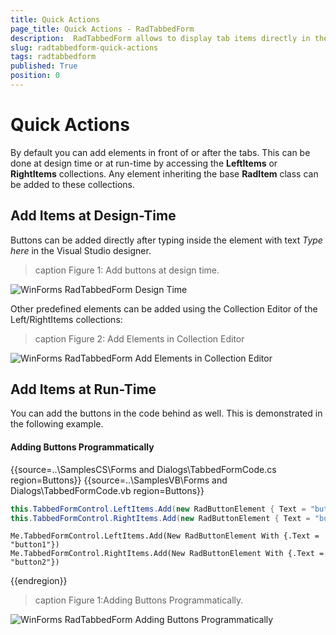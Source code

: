 ```yaml
---
title: Quick Actions
page_title: Quick Actions - RadTabbedForm
description:  RadTabbedForm allows to display tab items directly in the title bar  
slug: radtabbedform-quick-actions
tags: radtabbedform
published: True
position: 0
---
```


# Quick Actions

By default you can add elements in front of or after the tabs. This can be done at design time or at run-time by accessing the **LeftItems** or **RightItems** collections. Any element inheriting the base **RadItem** class can be added to these collections. 

## Add Items at Design-Time

Buttons can be added directly after typing inside the element with text *Type here* in the Visual Studio designer. 

>caption Figure 1: Add buttons at design time.

![WinForms RadTabbedForm Design Time](images/radtabbedform-buttons001.gif)

Other predefined elements can be added using the Collection Editor of the Left/RightItems collections:

>caption Figure 2: Add Elements in Collection Editor

![WinForms RadTabbedForm Add Elements in Collection Editor](images/radtabbedform-buttons003.png)

## Add Items at Run-Time

You can add the buttons in the code behind as well. This is demonstrated in the following example.

#### Adding Buttons Programmatically

{{source=..\SamplesCS\Forms and Dialogs\TabbedFormCode.cs region=Buttons}} 
{{source=..\SamplesVB\Forms and Dialogs\TabbedFormCode.vb region=Buttons}}
````C#
this.TabbedFormControl.LeftItems.Add(new RadButtonElement { Text = "button1" });
this.TabbedFormControl.RightItems.Add(new RadButtonElement { Text = "button2" });

````
````VB.NET
Me.TabbedFormControl.LeftItems.Add(New RadButtonElement With {.Text = "button1"})
Me.TabbedFormControl.RightItems.Add(New RadButtonElement With {.Text = "button2"})

```` 

{{endregion}} 

>caption Figure 1:Adding Buttons Programmatically.

![WinForms RadTabbedForm Adding Buttons Programmatically](images/radtabbedform-buttons002.png)
